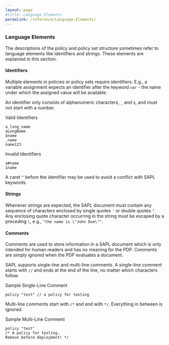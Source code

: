 ```yaml
---
layout: page
#title: Language Elements
permalink: /reference/Language-Elements/
---
```


### Language Elements

The descriptions of the policy and policy set structure sometimes refer to language elements like identifiers and strings. These elements are explained in this section.

#### Identifiers

Multiple elements in policies or policy sets require identifiers. E.g., a variable assignment expects an identifier after the keyword `var` - the name under which the assigned value will be available.

An identifier only consists of alphanumeric characters, `_` and `$`, and must not start with a number.

Valid Identifiers

```
a_long_name
aLongName
$name
_name
name123
```

Invalid Identifiers

```
a#name
1name
```

A caret `^` before the identifier may be used to avoid a conflict with SAPL keywords.

#### Strings

Whenever strings are expected, the SAPL document must contain any sequence of characters enclosed by single quotes `'` or double quotes `"`. Any enclosing quote character occurring in the string must be escaped by a preceding `\`, e.g., `"the name is \"John Doe\""`.

#### Comments

Comments are used to store information in a SAPL document which is only intended for human readers and has no meaning for the PDP. Comments are simply ignored when the PDP evaluates a document.

SAPL supports single-line and multi-line comments. A single-line comment starts with `//` and ends at the end of the line, no matter which characters follow.

Sample Single-Line Comment

```
policy "test" // a policy for testing
```

Multi-line comments start with `/*` and end with `*/`. Everything in between is ignored.

Sample Multi-Line Comment

```
policy "test"
/* A policy for testing.
Remove before deployment! */
```